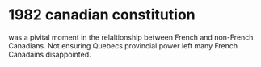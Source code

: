 # 1982 canadian constitution 
was a pivital moment in the relaltionship between French and non-French Canadians. 
Not ensuring Quebecs provincial power left many French Canadains disappointed.
